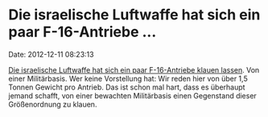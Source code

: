 Die israelische Luftwaffe hat sich ein paar F-16-Antriebe \...
==============================================================

Date: 2012-12-11 08:23:13

[Die israelische Luftwaffe hat sich ein paar F-16-Antriebe klauen
lassen](http://defensetech.org/2012/12/07/f-16-engines-stolen-from-israeli-base-again/).
Von einer Militärbasis. Wer keine Vorstellung hat: Wir reden hier von
über 1,5 Tonnen Gewicht pro Antrieb. Das ist schon mal hart, dass es
überhaupt jemand schafft, von einer bewachten Militärbasis einen
Gegenstand dieser Größenordnung zu klauen.
